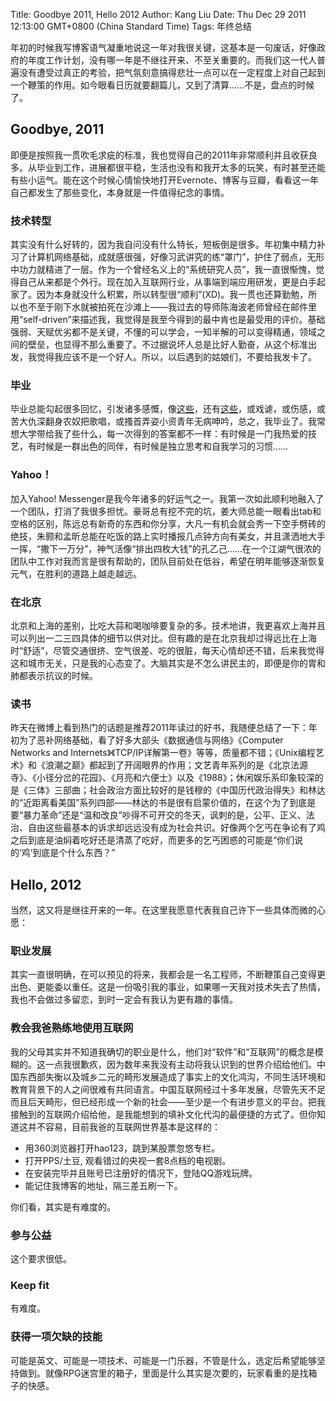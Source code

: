 Title: Goodbye 2011, Hello 2012
Author: Kang Liu
Date: Thu Dec 29 2011 12:13:00 GMT+0800 (China Standard Time)
Tags: 年终总结

年初的时候我写博客语气凝重地说这一年对我很关键，这基本是一句废话，好像政府的年度工作计划，没有哪一年是不继往开来、不至关重要的。而我们这一代人普遍没有遭受过真正的考验，把气氛刻意搞得悲壮一点可以在一定程度上对自己起到一个鞭策的作用。如今眼看日历就要翻篇儿，又到了清算……不是，盘点的时候了。

## Goodbye, 2011
即便是按照我一贯吹毛求疵的标准，我也觉得自己的2011年非常顺利并且收获良多。从毕业到工作，进展都很平稳，生活也没有和我开太多的玩笑，有时甚至还能有些小运气。能在这个时候心情愉快地打开Evernote、博客与豆瓣，看看这一年自己都发生了那些变化，本身就是一件值得纪念的事情。

### 技术转型 
其实没有什么好转的，因为我自问没有什么特长，短板倒是很多。年初集中精力补习了计算机网络基础，成就感很强，好像习武讲究的练“罩门”，护住了弱点，无形中功力就精进了一层。作为一个曾经名义上的“系统研究人员”，我一直很惭愧，觉得自己从来都是个外行。现在加入互联网行业，从事端到端应用研发，更是白手起家了。因为本身就没什么积累，所以转型很“顺利”(XD)。我一贯也还算勤勉，所以也不至于刚下水就被拍死在沙滩上——我过去的导师陈海波老师曾经在邮件里用“self-driven”来描述我，我觉得是我至今得到的最中肯也是最受用的评价。基础强弱、天赋优劣都不是关键，不懂的可以学会，一知半解的可以变得精通，领域之间的壁垒，也显得不那么重要了。不过据说坏人总是比好人勤奋，从这个标准出发，我觉得我应该不是一个好人。所以，以后遇到的姑娘们，不要给我发卡了。

### 毕业
毕业总能勾起很多回忆，引发诸多感慨，像[这些](/once_upon_a_time_in_fudan)，还有[这些](/i-miss-you-1)，或戏谑，或伤感，或苦大仇深翻身农奴把歌唱，或搔首弄姿小资青年无病呻吟，总之，我毕业了。我常想大学带给我了些什么，每一次得到的答案都不一样：有时候是一门我热爱的技艺，有时候是一群出色的同伴，有时候是独立思考和自我学习的习惯……

### Yahoo！
加入Yahoo! Messenger是我今年诸多的好运气之一。我第一次如此顺利地融入了一个团队，打消了我很多担忧。豪哥总有挖不完的坑，姜大师总能一眼看出tab和空格的区别，陈远总有新奇的东西和你分享，大凡一有机会就会秀一下空手劈砖的绝技，朱颢和孟昕总能在吃饭的路上实时播报几点钟方向有美女，并且潇洒地大手一挥，“撒下一万分”，神气活像“排出四枚大钱”的孔乙己……在一个江湖气很浓的团队中工作对我而言是很有帮助的，团队目前处在低谷，希望在明年能够逐渐恢复元气，在胜利的道路上越走越远。

### 在北京 
北京和上海的差别，比吃大蒜和喝咖啡要复杂的多。技术地讲，我更喜欢上海并且可以列出一二三四具体的细节以供对比。但有趣的是在北京我却过得远比在上海时“舒适”，尽管交通很挤、空气很差、吃的很脏，每天心情却还不错，后来我觉得这和城市无关，只是我的心态变了。大脑其实是不怎么讲民主的，即便是你的胃和肺都表示抗议的时候。

### 读书
昨天在微博上看到热门的话题是推荐2011年读过的好书，我随便总结了一下：年初为了恶补网络基础，看了好多大部头《数据通信与网络》《Computer Networks and Internets》《TCP/IP详解第一卷》等等，质量都不错；《Unix编程艺术》和《浪潮之巅》都起到了开阔眼界的作用；文艺青年系列的是《北京法源寺》、《小径分岔的花园》、《月亮和六便士》以及《1988》；休闲娱乐系印象较深的是《三体》三部曲；社会政治方面比较好的是钱穆的《中国历代政治得失》和林达的“近距离看美国”系列四部——林达的书是很有启蒙价值的，在这个为了到底是要“暴力革命”还是“温和改良”吵得不可开交的冬天，讽刺的是，公平、正义、法治、自由这些最基本的诉求却远远没有成为社会共识。好像两个乞丐在争论有了鸡之后到底是油焖着吃好还是清蒸了吃好，而更多的乞丐困惑的可能是“你们说的‘鸡’到底是个什么东西？” 

## Hello, 2012
当然，这又将是继往开来的一年。在这里我愿意代表我自己许下一些具体而微的心愿：

### 职业发展
其实一直很明确，在可以预见的将来，我都会是一名工程师，不断鞭策自己变得更出色、更能委以重任。这是一份吸引我的事业，如果哪一天我对技术失去了热情，我也不会做过多留恋，到时一定会有我认为更有趣的事情。

### 教会我爸熟练地使用互联网
我的父母其实并不知道我确切的职业是什么，他们对“软件”和“互联网”的概念是模糊的。这一点我很歉疚，因为数年来我没有主动将我认识到的世界介绍给他们。中国东西部失衡以及城乡二元的畸形发展造成了事实上的文化鸿沟，不同生活环境和教育背景下的人之间很难有共同语言。中国互联网经过十多年发展，尽管先天不足而且后天畸形，但已经形成一个新的社会——至少是一个有进步意义的平台。把我接触到的互联网介绍给他，是我能想到的填补文化代沟的最便捷的方式了。但你知道这并不容易，目前我爸的互联网世界基本是这样的：

* 用360浏览器打开hao123，跳到某股票忽悠专栏。
* 打开PPS/土豆, 观看错过的央视一套8点档的电视剧。
* 在安装完毕并且账号已注册好的情况下，登陆QQ游戏玩牌。
* 能记住我博客的地址，隔三差五刷一下。

你们看，其实是有难度的。

### 参与公益
这个要求很低。

### Keep fit
有难度。

### 获得一项欠缺的技能
可能是英文、可能是一项技术、可能是一门乐器，不管是什么，选定后希望能够坚持做到。就像RPG迷宫里的箱子，里面是什么其实是次要的，玩家看重的是找箱子的快感。

